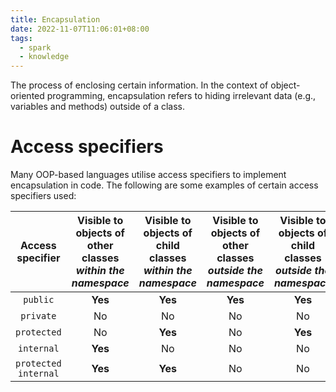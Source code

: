 ```yaml
---
title: Encapsulation
date: 2022-11-07T11:06:01+08:00
tags:
  - spark
  - knowledge
---
```


The process of enclosing certain information. In the context of object-oriented programming, encapsulation refers to hiding irrelevant data (e.g., variables and methods) outside of a class.

# Access specifiers

Many OOP-based languages utilise access specifiers to implement encapsulation in code. The following are some examples of certain access specifiers used:

| Access specifier | Visible to objects of other classes _within the namespace_ | Visible to objects of child classes _within the namespace_ | Visible to objects of other classes _outside the namespace_ | Visible to objects of child classes _outside the namespace_ |
|:-:|:-:|:-:|:-:|:-:|
| `public` | **Yes** | **Yes** | **Yes** | **Yes** |
| `private` | No | No | No | No |
| `protected` | No | **Yes** | No | **Yes** |
| `internal` | **Yes** | No | No | No |
| `protected internal` | **Yes** | **Yes** | No | No |
